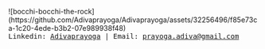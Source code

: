 <p align="Left">
  ![bocchi-bocchi-the-rock](https://github.com/Adivaprayoga/Adivaprayoga/assets/32256496/f85e73ca-1c20-4ede-b3b2-07e989938f48)
  <br>
  <samp>
    Linkedin: <a href="https://www.linkedin.com/in/adiva-prayoga/">Adivaprayoga</a> |
    Email: <a href="mailto:prayoga.adiva@gmail.com">prayoga.adiva@gmail.com</a>
  </samp>
</p>
